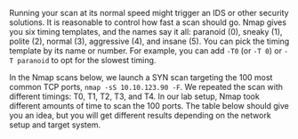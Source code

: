 Running your scan at its normal speed might trigger an IDS or other security solutions. It is reasonable to control how fast a scan should go. Nmap gives you six timing templates, and the names say it all: paranoid (0), sneaky (1), polite (2), normal (3), aggressive (4), and insane (5). You can pick the timing template by its name or number. For example, you can add `-T0` (or `-T 0`) or `-T paranoid` to opt for the slowest timing.

In the Nmap scans below, we launch a SYN scan targeting the 100 most common TCP ports, `nmap -sS 10.10.123.90 -F`. We repeated the scan with different timings: T0, T1, T2, T3, and T4. In our lab setup, Nmap took different amounts of time to scan the 100 ports. The table below should give you an idea, but you will get different results depending on the network setup and target system.
